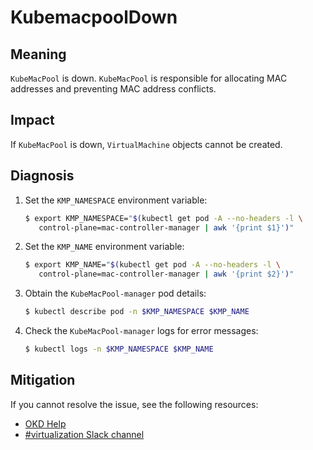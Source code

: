 # KubemacpoolDown
<!-- Edited by apinnick, Oct. 2022-->

## Meaning

`KubeMacPool` is down. `KubeMacPool` is responsible for allocating MAC addresses
and preventing MAC address conflicts.

## Impact

If `KubeMacPool` is down, `VirtualMachine` objects cannot be created.

## Diagnosis

1. Set the `KMP_NAMESPACE` environment variable:

   ```bash
   $ export KMP_NAMESPACE="$(kubectl get pod -A --no-headers -l \
      control-plane=mac-controller-manager | awk '{print $1}')"
   ```

2. Set the `KMP_NAME` environment variable:

   ```bash
   $ export KMP_NAME="$(kubectl get pod -A --no-headers -l \
      control-plane=mac-controller-manager | awk '{print $2}')"
   ```

3. Obtain the `KubeMacPool-manager` pod details:

   ```bash
   $ kubectl describe pod -n $KMP_NAMESPACE $KMP_NAME
   ```

4. Check the `KubeMacPool-manager` logs for error messages:

   ```bash
   $ kubectl logs -n $KMP_NAMESPACE $KMP_NAME
   ```

## Mitigation

<!--DS: If you cannot resolve the issue, log in to the
link:https://access.redhat.com[Customer Portal] and open a support case,
attaching the artifacts gathered during the Diagnosis procedure.-->
<!--USstart-->
If you cannot resolve the issue, see the following resources:

- [OKD Help](https://www.okd.io/help/)
- [#virtualization Slack channel](https://kubernetes.slack.com/channels/virtualization)
<!--USend-->
